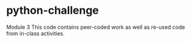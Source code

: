 # python-challenge
Module 3 
This code contains peer-coded work as well as re-used code from in-class activities. 

